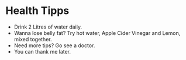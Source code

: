# Health Tipps
- Drink 2 Litres of water daily.
- Wanna lose belly fat? Try hot water, Apple Cider Vinegar and Lemon, mixed together.
- Need more tips? Go see a doctor.
- You can thank me later.
